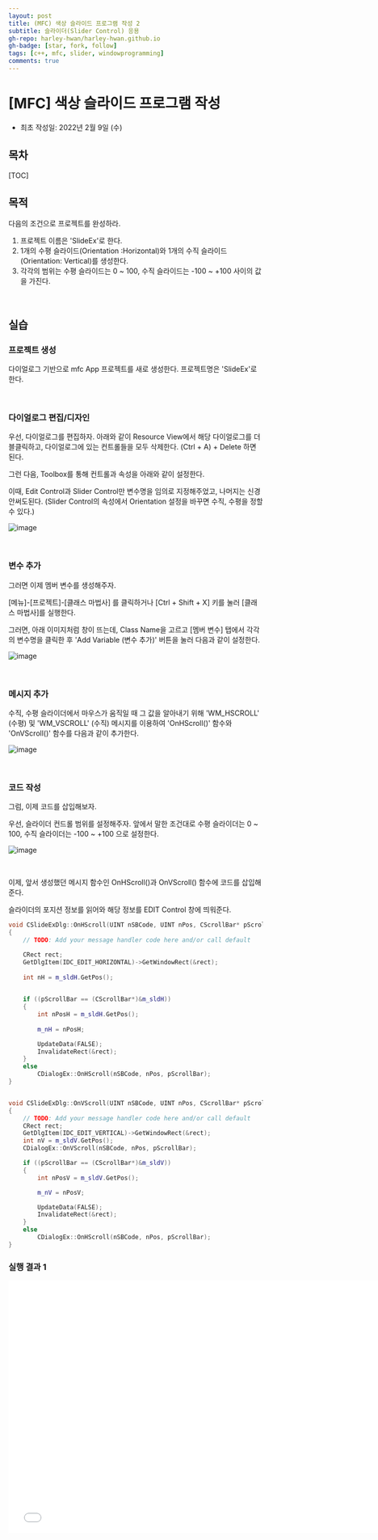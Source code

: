 ```yaml
---
layout: post
title: (MFC) 색상 슬라이드 프로그램 작성 2
subtitle: 슬라이더(Slider Control) 응용
gh-repo: harley-hwan/harley-hwan.github.io
gh-badge: [star, fork, follow]
tags: [c++, mfc, slider, windowprogramming]
comments: true
---
```


# [MFC] 색상 슬라이드 프로그램 작성

- 최초 작성일: 2022년 2월 9일 (수)


## 목차

[TOC]

## 목적

다음의 조건으로 프로젝트를 완성하라.

1. 프로젝트 이름은 'SlideEx'로 한다.
2. 1개의 수평 슬라이드(Orientation :Horizontal)와 1개의 수직 슬라이드(Orientation: Vertical)를 생성한다.
3. 각각의 범위는 수평 슬라이드는 0 ~ 100,  수직 슬라이드는 -100 ~ +100 사이의 값을 가진다.

<br/>

## 실습

### 프로젝트 생성

다이얼로그 기반으로 mfc App 프로젝트를 새로 생성한다. 프로젝트명은 'SlideEx'로 한다.

<br/>

### 다이얼로그 편집/디자인

우선, 다이얼로그를 편집하자. 아래와 같이 Resource View에서 해당 다이얼로그를 더블클릭하고, 다이얼로그에 있는 컨트롤들을 모두 삭제한다. (Ctrl + A) + Delete 하면 된다.

그런 다음, Toolbox를 통해 컨트롤과 속성을 아래와 같이 설정한다. 

이때, Edit Control과 Slider Control만 변수명을 임의로 지정해주었고, 나머지는 신경 안써도된다. (Slider Control의 속성에서 Orientation 설정을 바꾸면 수직, 수평을 정할 수 있다.)

![image](https://user-images.githubusercontent.com/68185569/153124475-1fce88b5-e6c3-471c-b652-82f06d0c27a0.png)

<br/>




### 변수 추가

그러면 이제 멤버 변수를 생성해주자.

[메뉴]-[프로젝트]-[클래스 마법사] 를 클릭하거나 [Ctrl + Shift + X] 키를 눌러 [클래스 마법사]를 실행한다.

그러면, 아래 이미지처럼 창이 뜨는데, Class Name을 고르고 [멤버 변수] 탭에서 각각의 변수명을 클릭한 후 'Add Variable (변수 추가)' 버튼을 눌러 다음과 같이 설정한다.

![image](https://user-images.githubusercontent.com/68185569/153124855-86707297-8965-46f8-8c0f-2f2310c8b267.png)

<br/>

### 메시지 추가

수직, 수평 슬라이더에서 마우스가 움직일 때 그 값을 알아내기 위해 'WM_HSCROLL' (수평) 및 'WM_VSCROLL' (수직) 메시지를 이용하여 'OnHScroll()' 함수와 'OnVScroll()' 함수를 다음과 같이 추가한다.

![image](https://user-images.githubusercontent.com/68185569/153125737-e1b31c2e-cedf-4da4-b493-70d2c2b4f8cc.png)

<br/>



### 코드 작성

그럼, 이제 코드를 삽입해보자.

우선, 슬라이더 컨드롤 범위를 설정해주자. 앞에서 말한 조건대로 수평 슬라이더는 0 ~ 100, 수직 슬라이더는 -100 ~ +100 으로 설정한다.

![image](https://user-images.githubusercontent.com/68185569/153125286-2a457fb6-fdd5-4d73-b9cd-cdc87b01379d.png)

<br/>

이제, 앞서 생성했던 메시지 함수인 OnHScroll()과 OnVScroll() 함수에 코드를 삽입해준다.

슬라이더의 포지션 정보를 읽어와 해당 정보를 EDIT Control 창에 띄워준다.

```c++
void CSlideExDlg::OnHScroll(UINT nSBCode, UINT nPos, CScrollBar* pScrollBar)
{
	// TODO: Add your message handler code here and/or call default

	CRect rect;
	GetDlgItem(IDC_EDIT_HORIZONTAL)->GetWindowRect(&rect);
	
	int nH = m_sldH.GetPos();
	

	if ((pScrollBar == (CScrollBar*)&m_sldH))
	{
		int nPosH = m_sldH.GetPos();
		
		m_nH = nPosH;

		UpdateData(FALSE);
		InvalidateRect(&rect);
	}
	else
		CDialogEx::OnHScroll(nSBCode, nPos, pScrollBar);
}


void CSlideExDlg::OnVScroll(UINT nSBCode, UINT nPos, CScrollBar* pScrollBar)
{
	// TODO: Add your message handler code here and/or call default
	CRect rect;
	GetDlgItem(IDC_EDIT_VERTICAL)->GetWindowRect(&rect);
	int nV = m_sldV.GetPos();
	CDialogEx::OnVScroll(nSBCode, nPos, pScrollBar);

	if ((pScrollBar == (CScrollBar*)&m_sldV))
	{
		int nPosV = m_sldV.GetPos();

		m_nV = nPosV;

		UpdateData(FALSE);
		InvalidateRect(&rect);
	}
	else
		CDialogEx::OnHScroll(nSBCode, nPos, pScrollBar);
}
```

### 실행 결과 1

<iframe id="video" width="750" height="500" src="/assets/video/2022-02-09-mfcSlider2.mp4" frameborder="0"> </iframe>


